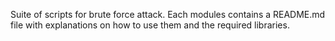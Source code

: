 Suite of scripts for brute force attack.
Each modules contains a README.md file with explanations
on how to use them and the required libraries.

